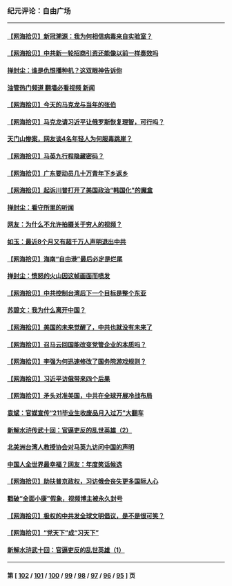 ### 纪元评论：自由广场
---
#### [【网海拾贝】新冠溯源：我为何相信病毒来自实验室？](../../pages/nsc993/n13970728.md?04150330) 
#### [【网海拾贝】中共新一轮招商引资还能像以前一样奏效吗](../../pages/nsc993/n13969682.md?04150330) 
#### [掸封尘：谁是仇恨播种机？这双眼神告诉你](../../pages/nsc993/n13969159.md?04150330) 
#### [油管热门频道 翻墙必看视频 新闻](ok?04150330)
#### [【网海拾贝】今天的马克龙与当年的张伯](../../pages/nsc993/n13968976.md?04150330) 
#### [【网海拾贝】马克龙请习近平让俄罗斯恢复理智，可行吗？](../../pages/nsc993/n13968089.md?04150330) 
#### [天门山惨案，网友谈4名年轻人为何服毒跳崖？](../../pages/nsc993/n13967998.md?04150330) 
#### [【网海拾贝】马英九行程隐藏密码？](../../pages/nsc993/n13967296.md?04150330) 
#### [【网海拾贝】广东要动员几十万青年下乡返乡](../../pages/nsc993/n13966396.md?04150330) 
#### [【网海拾贝】起诉川普打开了美国政治“韩国化”的魔盒](../../pages/nsc993/n13965044.md?04150330) 
#### [掸封尘：看守所里的听闻](../../pages/nsc993/n13965394.md?04150330) 
#### [网友：为什么不允许拍摄关于穷人的视频？](../../pages/nsc993/n13965029.md?04150330) 
#### [如玉：最近8个月又有超千万人声明退出中共](../../pages/nsc993/n13964356.md?04150330) 
#### [【网海拾贝】海南“自由港”最后必定是烂尾](../../pages/nsc993/n13964321.md?04150330) 
#### [掸封尘：愤怒的火山因这帧画面而喷发](../../pages/nsc993/n13963996.md?04150330) 
#### [【网海拾贝】中共控制台湾后下一个目标是整个东亚](../../pages/nsc993/n13963705.md?04150330) 
#### [苏碧文：我为什么离开中国？](../../pages/nsc993/n13963387.md?04150330) 
#### [【网海拾贝】美国的未来觉醒了，中共也就没有未来了](../../pages/nsc993/n13962555.md?04150330) 
#### [【网海拾贝】召马云回国能改变党管企业的本质吗？](../../pages/nsc993/n13961561.md?04150330) 
#### [【网海拾贝】李强为何迅速修改了国务院游戏规则？](../../pages/nsc993/n13960597.md?04150330) 
#### [【网海拾贝】习近平访俄带来四个后果](../../pages/nsc993/n13959598.md?04150330) 
#### [【网海拾贝】矛头对准美国，中共在全球开展冷战布局](../../pages/nsc993/n13958396.md?04150330) 
#### [袁斌：官媒宣传“211毕业生收废品月入过万”大翻车](../../pages/nsc993/n13958389.md?04150330) 
#### [新解水浒传武十回：官逼吏反的乱世英雄（2）](../../pages/nsc993/n13954942.md?04150330) 
#### [北美洲台湾人教授协会对马英九访问中国的声明](../../pages/nsc993/n13956010.md?04150330) 
#### [中国人全世界最幸福？网友：年度笑话候选](../../pages/nsc993/n13955004.md?04150330) 
#### [【网海拾贝】助扶普京政权，习访俄会丧失更多国际人心](../../pages/nsc993/n13955002.md?04150330) 
#### [戳破“全面小康”假象，视频博主被永久封号](../../pages/nsc993/n13953714.md?04150330) 
#### [【网海拾贝】极权的中共发全球文明倡议，是不是很可笑？](../../pages/nsc993/n13953251.md?04150330) 
#### [【网海拾贝】“党天下”成“习天下”](../../pages/nsc993/n13952349.md?04150330) 
#### [新解水浒武十回：官逼吏反的乱世英雄（1）](../../pages/nsc993/n13951483.md?04150330) 

---
#### 第 [ [102](./102.md?04150330) / [101](./101.md?04150330) / [100](./100.md?04150330) / [99](./99.md?04150330) / [98](./98.md?04150330) / [97](./97.md?04150330) / [96](./96.md?04150330) / [95](./95.md?04150330) ] 页
